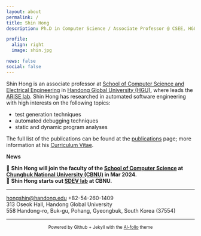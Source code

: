 ```yaml
---
layout: about
permalink: /
title: Shin Hong
description: Ph.D in Computer Science / Associate Professor @ CSEE, HGU <br> 홍신 (한동대학교 전산전자공학부 부교수)

profile:
  align: right
  image: shin.jpg

news: false
social: false
---
```


Shin Hong is an associate professor at [School of Computer Science and Electrical Engineering](http://csee.handong.edu) 
in [Handong Global University (HGU)](http://www.handong.edu), where leads the [ARISE lab](https://arise.handong.edu).
Shin Hong has researched in automated software engineering with high interests on the following topics:
* test generation techniques
* automated debugging techniques
* static and dynamic program analyses 

The full list of the publications can be found at the [publications](https://hongshin.github.io/publications) page; more information at his [Curriculum Vitae](https://github.com/hongshin/hongshin.github.io/blob/master/shinhong-cv.pdf).

<p>
  
**News**

🔔 <b> Shin Hong will join the faculty of the [School of Computer Science](http://software.cbnu.ac.kr) at [Chungbuk National University (CBNU)](http://www.cbnu.ac.kr) in Mar 2024.  </b> <br>
🔔 <b> Shin Hong starts out [SDEV lab](http://sdevlab.github.io) at CBNU. </b>

<!-- 🔔 Recruiting new graduate students of the ARISE lab [[more]](https://arise.handong.edu/recruit) 
🔔 Request form for academic consulting [[link]](https://forms.gle/AHtwGrowgTPhhq5dA) (requires Handong sign-in) 
-->
---

<a href="mailto:hongshin@handong.edu"> hongshin@handong.edu </a>
+82-54-260-1409 <br>
313 Oseok Hall, Handong Global University <br>
558 Handong-ro, Buk-gu, Pohang, Gyeongbuk, South Korea (37554) 

----

<!--{:.center}-->
<center> <small> Powered by Github + Jekyll with the <a href="https://github.com/alshedivat/al-folio">Al-folio</a> theme </small> </center>

